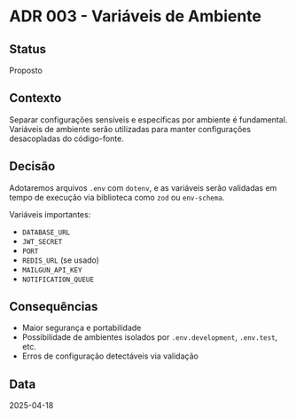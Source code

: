 # ADR 003 - Variáveis de Ambiente

## Status
Proposto

## Contexto

Separar configurações sensíveis e específicas por ambiente é fundamental. Variáveis de ambiente serão utilizadas para manter configurações desacopladas do código-fonte.

## Decisão

Adotaremos arquivos `.env` com `dotenv`, e as variáveis serão validadas em tempo de execução via biblioteca como `zod` ou `env-schema`.

Variáveis importantes:
- `DATABASE_URL`
- `JWT_SECRET`
- `PORT`
- `REDIS_URL` (se usado)
- `MAILGUN_API_KEY`
- `NOTIFICATION_QUEUE`

## Consequências

- Maior segurança e portabilidade
- Possibilidade de ambientes isolados por `.env.development`, `.env.test`, etc.
- Erros de configuração detectáveis via validação

## Data

2025-04-18
